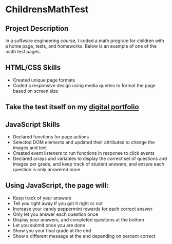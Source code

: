 # ChildrensMathTest

<!DOCTYPE html>
<html lang="en" data-color-mode="auto" data-light-theme="light" data-dark-theme="dark">

<body>
    <h2>Project Description</h2>
    <p>In a software engineering course, I coded a math program for children with a home page, tests, and homeworks. Below is an example of one of the math test pages.</p>
    <h2>HTML/CSS Skills</h2>
        <ul>
          <li>Created unique page formats</li>
          <li>Coded a responsive design using media queries to format the page based on screen size</li>
        </ul>
  <h2>Take the test itself on my <a href="https://www.k-rubio.com/js_html_css.html" target="_blank">digital portfolio</a></h2>
    <h2>JavaScript Skills</h2>
                <ul>
                  <li>Declared functions for page actions</li>
                  <li>Selected DOM elements and updated their attributes to change the images and text</li>
                  <li>Created event listeners to run functions in response to click events</li>
                  <li>Declared arrays and variables to display the correct set of questions and images per grade, and keep track of student answers, and ensure each question is only answered once</li>
                </ul>
        <h2>Using JavaScript, the page will:</h2>
        <ul>
          <li>Keep track of your answers</li>
          <li>Tell you right away if you got it right or not</li>
          <li>Increase your candy peppermint rewards for each correct answer</li>
          <li>Only let you answer each question once</li>
          <li>Display your answers, and completed questions at the bottom</li>
          <li>Let you submit once you are done</li>
          <li>Show you your final grade at the end</li>
          <li>Show a different message at the end depending on percent correct</li>
        </ul>
</body>
</html>
